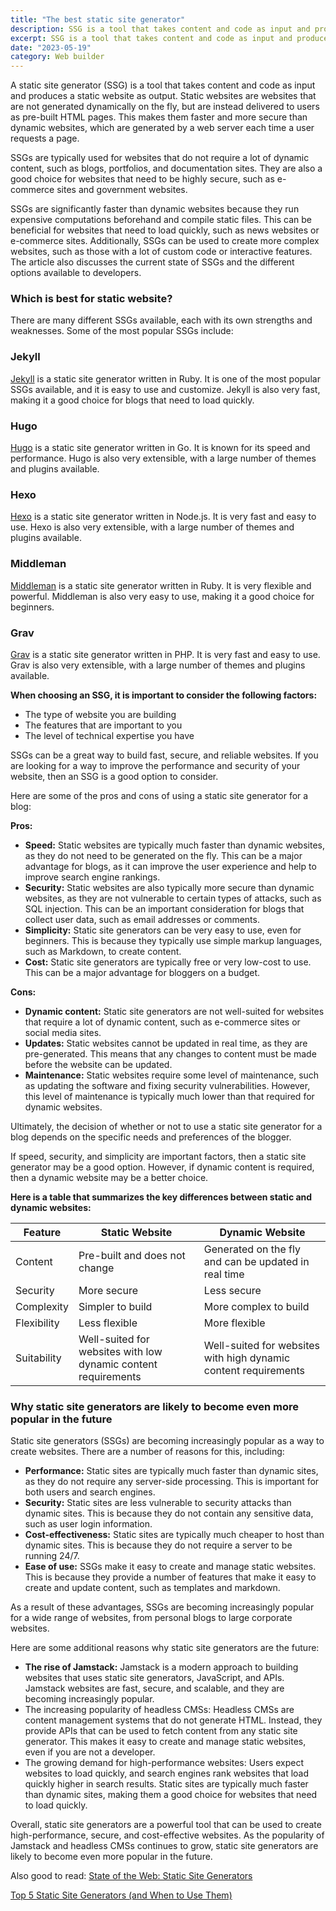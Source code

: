 ```yaml
---
title: "The best static site generator"
description: SSG is a tool that takes content and code as input and produces a static website as output
excerpt: SSG is a tool that takes content and code as input and produces a static website as output
date: "2023-05-19"
category: Web builder
---
```


A static site generator (SSG) is a tool that takes content and code as input and produces a static website as output. Static websites are websites that are not generated dynamically on the fly, but are instead delivered to users as pre-built HTML pages. This makes them faster and more secure than dynamic websites, which are generated by a web server each time a user requests a page.

SSGs are typically used for websites that do not require a lot of dynamic content, such as blogs, portfolios, and documentation sites. They are also a good choice for websites that need to be highly secure, such as e-commerce sites and government websites.

SSGs are significantly faster than dynamic websites because they run expensive computations beforehand and compile static files. This can be beneficial for websites that need to load quickly, such as news websites or e-commerce sites. Additionally, SSGs can be used to create more complex websites, such as those with a lot of custom code or interactive features. The article also discusses the current state of SSGs and the different options available to developers.

### Which is best for static website?

There are many different SSGs available, each with its own strengths and weaknesses. Some of the most popular SSGs include:

### Jekyll

[Jekyll](https://jekyllrb.com/) is a static site generator written in Ruby. It is one of the most popular SSGs available, and it is easy to use and customize. Jekyll is also very fast, making it a good choice for blogs that need to load quickly.

### Hugo

[Hugo](https://gohugo.io/) is a static site generator written in Go. It is known for its speed and performance. Hugo is also very extensible, with a large number of themes and plugins available.

### Hexo

[Hexo](https://hexo.io/) is a static site generator written in Node.js. It is very fast and easy to use. Hexo is also very extensible, with a large number of themes and plugins available.

### Middleman

[Middleman](https://middlemanapp.com/) is a static site generator written in Ruby. It is very flexible and powerful. Middleman is also very easy to use, making it a good choice for beginners.

### Grav

[Grav](https://getgrav.org/) is a static site generator written in PHP. It is very fast and easy to use. Grav is also very extensible, with a large number of themes and plugins available.

**When choosing an SSG, it is important to consider the following factors:**

- The type of website you are building
- The features that are important to you
- The level of technical expertise you have

SSGs can be a great way to build fast, secure, and reliable websites. If you are looking for a way to improve the performance and security of your website, then an SSG is a good option to consider.

Here are some of the pros and cons of using a static site generator for a blog:

**Pros:**

- **Speed:** Static websites are typically much faster than dynamic websites, as they do not need to be generated on the fly. This can be a major advantage for blogs, as it can improve the user experience and help to improve search engine rankings.
- **Security:** Static websites are also typically more secure than dynamic websites, as they are not vulnerable to certain types of attacks, such as SQL injection. This can be an important consideration for blogs that collect user data, such as email addresses or comments.
- **Simplicity:** Static site generators can be very easy to use, even for beginners. This is because they typically use simple markup languages, such as Markdown, to create content.
- **Cost:** Static site generators are typically free or very low-cost to use. This can be a major advantage for bloggers on a budget.

**Cons:**

- **Dynamic content:** Static site generators are not well-suited for websites that require a lot of dynamic content, such as e-commerce sites or social media sites.
- **Updates:** Static websites cannot be updated in real time, as they are pre-generated. This means that any changes to content must be made before the website can be updated.
- **Maintenance:** Static websites require some level of maintenance, such as updating the software and fixing security vulnerabilities. However, this level of maintenance is typically much lower than that required for dynamic websites.

Ultimately, the decision of whether or not to use a static site generator for a blog depends on the specific needs and preferences of the blogger.

If speed, security, and simplicity are important factors, then a static site generator may be a good option. However, if dynamic content is required, then a dynamic website may be a better choice.

**Here is a table that summarizes the key differences between static and dynamic websites:**

| Feature | Static Website | Dynamic Website |
| --- | --- | --- |
| Content | Pre-built and does not change | Generated on the fly and can be updated in real time |
| Security | More secure | Less secure |
| Complexity | Simpler to build | More complex to build |
| Flexibility | Less flexible | More flexible |
| Suitability | Well-suited for websites with low dynamic content requirements | Well-suited for websites with high dynamic content requirements |

### Why static site generators are likely to become even more popular in the future

Static site generators (SSGs) are becoming increasingly popular as a way to create websites. There are a number of reasons for this, including:

- **Performance:** Static sites are typically much faster than dynamic sites, as they do not require any server-side processing. This is important for both users and search engines.
- **Security:** Static sites are less vulnerable to security attacks than dynamic sites. This is because they do not contain any sensitive data, such as user login information.
- **Cost-effectiveness:** Static sites are typically much cheaper to host than dynamic sites. This is because they do not require a server to be running 24/7.
- **Ease of use:** SSGs make it easy to create and manage static websites. This is because they provide a number of features that make it easy to create and update content, such as templates and markdown.

As a result of these advantages, SSGs are becoming increasingly popular for a wide range of websites, from personal blogs to large corporate websites.

Here are some additional reasons why static site generators are the future:

- **The rise of Jamstack:** Jamstack is a modern approach to building websites that uses static site generators, JavaScript, and APIs. Jamstack websites are fast, secure, and scalable, and they are becoming increasingly popular.
- The increasing popularity of headless CMSs: Headless CMSs are content management systems that do not generate HTML. Instead, they provide APIs that can be used to fetch content from any static site generator. This makes it easy to create and manage static websites, even if you are not a developer.
- The growing demand for high-performance websites: Users expect websites to load quickly, and search engines rank websites that load quickly higher in search results. Static sites are typically much faster than dynamic sites, making them a good choice for websites that need to load quickly.

Overall, static site generators are a powerful tool that can be used to create high-performance, secure, and cost-effective websites. As the popularity of Jamstack and headless CMSs continues to grow, static site generators are likely to become even more popular in the future.

Also good to read: 
[State of the Web: Static Site Generators](https://byteofdev.com/posts/static-site-generators/)

[Top 5 Static Site Generators (and When to Use Them)](https://kinsta.com/blog/static-site-generator/)

